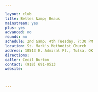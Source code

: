 ```yaml
---

layout: club
title: Belles &amp; Beaus
mainstream: yes
plus: yes
advanced: no
rounds: no
schedule: 2nd &amp; 4th Tuesday, 7:30 PM
location: St. Mark's Methodist Church
address: 10513 E. Admiral Pl., Tulsa, OK
directions: 
caller: Cecil Burton
contact: (918) 691-0513
website: 



---
```



